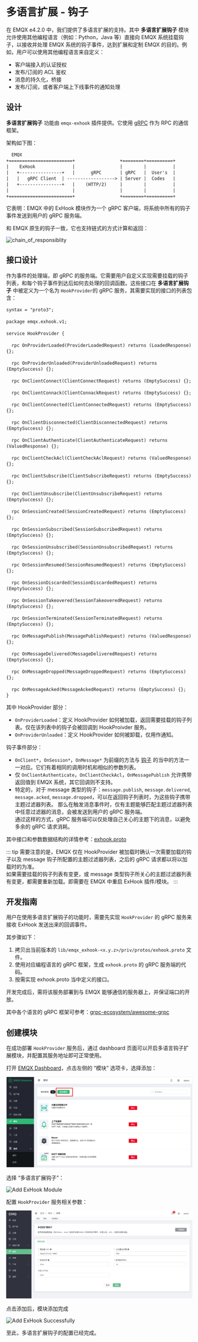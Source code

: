 # 多语言扩展 - 钩子

在 EMQX e4.2.0 中，我们提供了多语言扩展的支持。其中 **多语言扩展钩子** 模块允许使用其他编程语言（例如：Python，Java 等）直接向 EMQX 系统挂载钩子，以接收并处理 EMQX 系统的钩子事件，达到扩展和定制 EMQX 的目的。例如，用户可以使用其他编程语言来自定义：

- 客户端接入的认证授权
- 发布/订阅的 ACL 鉴权
- 消息的持久化，桥接
- 发布/订阅，或者客户端上下线事件的通知处理

## 设计

**多语言扩展钩子**  功能由 `emqx-exhook` 插件提供。它使用 [gRPC](https://www.grpc.io) 作为 RPC 的通信框架。

架构如下图：

```
  EMQX
+========================+                 +========+==========+
|    ExHook              |                 |        |          |
|   +----------------+   |      gRPC       | gRPC   |  User's  |
|   |   gRPC Client  | ------------------> | Server |  Codes   |
|   +----------------+   |    (HTTP/2)     |        |          |
|                        |                 |        |          |
+========================+                 +========+==========+
```

它表明：EMQX 中的 ExHook 模块作为一个 gRPC 客户端，将系统中所有的钩子事件发送到用户的 gRPC 服务端。

和 EMQX 原生的钩子一致，它也支持链式的方式计算和返回：

![chain_of_responsiblity](../advanced/assets/chain_of_responsiblity.png)

## 接口设计

作为事件的处理端，即 gRPC 的服务端。它需要用户自定义实现需要挂载的钩子列表，和每个钩子事件到达后如何去处理的回调函数。这些接口在 **多语言扩展钩子** 中被定义为一个名为 `HookProvider`的 gRPC 服务，其需要实现的接口的列表包含：

```
syntax = "proto3";

package emqx.exhook.v1;

service HookProvider {

  rpc OnProviderLoaded(ProviderLoadedRequest) returns (LoadedResponse) {};

  rpc OnProviderUnloaded(ProviderUnloadedRequest) returns (EmptySuccess) {};

  rpc OnClientConnect(ClientConnectRequest) returns (EmptySuccess) {};

  rpc OnClientConnack(ClientConnackRequest) returns (EmptySuccess) {};

  rpc OnClientConnected(ClientConnectedRequest) returns (EmptySuccess) {};

  rpc OnClientDisconnected(ClientDisconnectedRequest) returns (EmptySuccess) {};

  rpc OnClientAuthenticate(ClientAuthenticateRequest) returns (ValuedResponse) {};

  rpc OnClientCheckAcl(ClientCheckAclRequest) returns (ValuedResponse) {};

  rpc OnClientSubscribe(ClientSubscribeRequest) returns (EmptySuccess) {};

  rpc OnClientUnsubscribe(ClientUnsubscribeRequest) returns (EmptySuccess) {};

  rpc OnSessionCreated(SessionCreatedRequest) returns (EmptySuccess) {};

  rpc OnSessionSubscribed(SessionSubscribedRequest) returns (EmptySuccess) {};

  rpc OnSessionUnsubscribed(SessionUnsubscribedRequest) returns (EmptySuccess) {};

  rpc OnSessionResumed(SessionResumedRequest) returns (EmptySuccess) {};

  rpc OnSessionDiscarded(SessionDiscardedRequest) returns (EmptySuccess) {};

  rpc OnSessionTakeovered(SessionTakeoveredRequest) returns (EmptySuccess) {};

  rpc OnSessionTerminated(SessionTerminatedRequest) returns (EmptySuccess) {};

  rpc OnMessagePublish(MessagePublishRequest) returns (ValuedResponse) {};

  rpc OnMessageDelivered(MessageDeliveredRequest) returns (EmptySuccess) {};

  rpc OnMessageDropped(MessageDroppedRequest) returns (EmptySuccess) {};

  rpc OnMessageAcked(MessageAckedRequest) returns (EmptySuccess) {};
}
```

其中 HookProvider 部分：

- `OnProviderLoaded`：定义 HookProvider 如何被加载，返回需要挂载的钩子列表。仅在该列表中的钩子会被回调到 HookProivder 服务。
- `OnProviderUnloaded`：定义 HookProvider 如何被卸载，仅用作通知。

钩子事件部分：

- `OnClient*`，`OnSession*`，`OnMessage*` 为前缀的方法与 [钩子](../advanced/hooks.md) 的当中的方法一一对应。它们有着相同的调用时机和相似的参数列表。
- 仅 `OnClientAuthenticate`，`OnClientCheckAcl`，`OnMessagePublish` 允许携带返回值到 EMQX 系统，其它回调则不支持。
- 特定的，对于 message 类型的钩子：`message.publish`, `message.delivered`, `message.acked`, `message.dropped`，可以在返回钩子列表时，为这些钩子携带主题过滤器列表。
  那么在触发消息事件时，仅有主题能够匹配主题过滤器列表中任意过滤器的消息，会被发送到用户的 gRPC 服务端。<br />
  通过这样的方式，gRPC 服务端可以仅处理自己关心的主题下的消息，以避免多余的 gRPC 请求消耗。

其中接口和参数数据结构的详情参考：[exhook.proto](https://github.com/emqx/emqx/blob/main-v4.4/apps/emqx_exhook/priv/protos/exhook.proto)

::: tip
需要注意的是，EMQX 仅在 HookProvider 被加载时确认一次需要加载的钩子以及 message 钩子所配置的主题过滤器列表，之后的 gRPC 请求都以将以加载时的为准。<br />
如果需要挂载的钩子列表有变更，或 message 类型钩子所关心的主题过滤器列表有变更，都需要重新加载。即需要在 EMQX 中重启 ExHook 插件/模块。
:::

## 开发指南

用户在使用多语言扩展钩子的功能时，需要先实现 `HookProvider` 的 gRPC 服务来接收 ExHook 发送出来的回调事件。

其步骤如下：

1. 拷贝出当前版本的 `lib/emqx_exhook-<x.y.z>/priv/protos/exhook.proto` 文件。
2. 使用对应编程语言的 gRPC 框架，生成 `exhook.proto` 的 gRPC 服务端的代码。
3. 按需实现 exhook.proto 当中定义的接口。

开发完成后，需将该服务部署到与 EMQX 能够通信的服务器上，并保证端口的开放。

其中各个语言的 gRPC 框架可参考：[grpc-ecosystem/awesome-grpc](https://github.com/grpc-ecosystem/awesome-grpc)


## 创建模块

在成功部署 `HookProvider` 服务后，通过 dashboard 页面可以开启多语言钩子扩展模块，并配置其服务地址即可正常使用。

打开 [EMQX Dashboard](http://127.0.0.1:18083/#/modules)，点击左侧的 “模块” 选项卡，选择添加：

![Modules](./assets/modules.png)

选择 “多语言扩展钩子”：

![Add ExHook Module](./assets/exhook-add.jpg)

配置 `HookProvider` 服务相关参数：

![Configure ExHook gRPC Server](./assets/exhook-conf.jpg)

点击添加后，模块添加完成

![Add ExHook Successfully](./assets/exhook-succ.jpg)

至此，多语言扩展钩子的配置已经完成。
